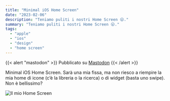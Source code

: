 ```yaml
---
title: "Minimal iOS Home Screen"
date: "2023-02-06"
description: "Teniamo puliti i nostri Home Screen 😛."
summary: "Teniamo puliti i nostri Home Screen 😛."
tags: 
  - "apple"
  - "ios"
  - "design"
  - "home screen"
---
```


{{< alert "mastodon" >}}
Pubblicato su [Mastodon](https://mastodon.uno/@lucamondini/109930091492688372)
{{< /alert >}}

Minimal iOS Home Screen.
Sarà una mia fissa, ma non riesco a riempire la mia home di icone (c’è la libreria o la ricerca) o di widget (basta uno swipe).
Non è bellissimo?

![Il mio Home Screen](images/ios-home-screen.png)